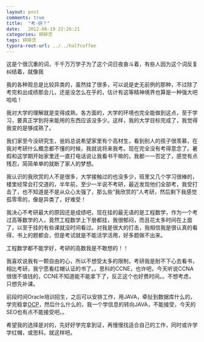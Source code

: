 ```yaml
---
layout: post
comments: true
title:  "考-研？"
date:   2012-06-19 22:26:21
categories: 碎碎念
tags: 碎碎念
typora-root-url: ../../halfcoffee
---
```




这是个很沉重的词，千千万万学子为了这个词日夜奋斗着，有些人因为这个词反复纠结着，就像我

我的各种观总是比较异类的，虽然挂了很多，可以说是史无前例的那种，不过除了考完和出成绩那会儿，还是没怎么在乎的，估计有这等精神境界也算是一种强大吧哈哈！

我对大学的理解就是变得成熟，各方面的，大学的环境也完全能做到这点，至于学习，要真正学到将来能用的东西应该没多少。这样，我的大学目标完成了，我觉得我变的是够成熟了。

我们家至今没研究生，爸妈总说希望家里有个高材生，看到别人的孩子很羡慕，在我对考研什么概念都不懂的时候，我就说将来我考。现在完全没有考得意念了。暑假和这学期开始家里还一直打电话说让我看书干嘛的，我都一一否定了，感觉有点残忍，简简单单的就断了家人的梦想。

我认识的我欣赏的人不是很多，大学接触过的也没多少，班里又几个学习很棒的，楼里经常会打交道的，半年前，至少一半说不考研，最近发现他们全部考，我受打击了，也不知道是不是从众心太强了，那么些“我欣赏的”人考研，然后剩下我感觉孤零零的，像是异类了，好难受！

我决心不考研最大的原因还是成绩吧，现在挂的最无语的是工程数学，作为一个考过高等数学的人，竟然工程数学上下册都挂，我很郁闷，而且花太多时间在上面了，以至于挂的有些课就没时间看过。对我是很大的打击，我相信我是很认真的看得，书上的题都会，但是考试就是不能活学活用，好多题做不出来。

工程数学都不能学好，考研的高数我是不敢想的！！

我喜欢说我有一颗自由的心，所以不想受太多的限制，考研我是耐不下心去看书，相比考研，我宁愿看红帽认证的书了。。思科的CCNE，也许吧，今天听说CCNA很很不值钱的，CCNE不知道能不能拿下了，反正这个也好费时间。。不想考虑，只想先补课。

前段时间Oracle培训招生，之后可以安排工作，用JAVA，牵扯到数据库什么的，学完稳拿[OCP](http://baike.baidu.com/view/1089138.htm#6)，然后什么什么的，我一个学信息的转向JAVA，不能接受，今天的SEO也有点不能接受吧。。

希望我的选择是对的，先好好学完拿到证，再慢慢找适合自己的工作，同时或许学学红帽，或思科，就这样吧。
